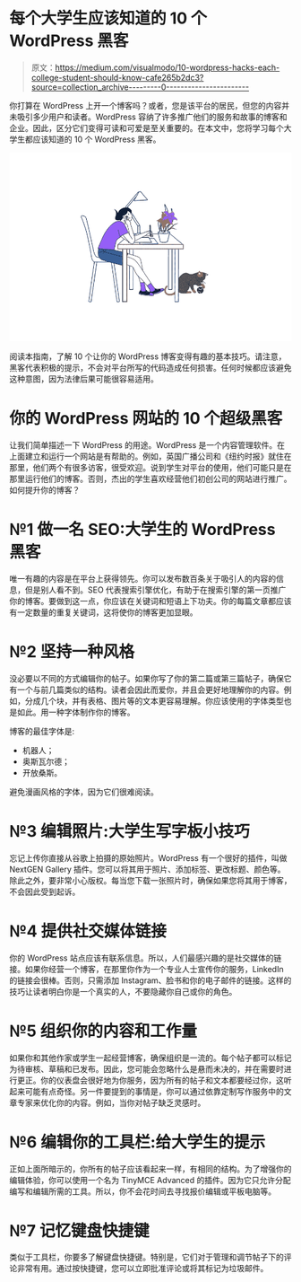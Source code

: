 # 每个大学生应该知道的 10 个 WordPress 黑客

> 原文：<https://medium.com/visualmodo/10-wordpress-hacks-each-college-student-should-know-cafe265b2dc3?source=collection_archive---------0----------------------->

你打算在 WordPress 上开一个博客吗？或者，您是该平台的居民，但您的内容并未吸引多少用户和读者。WordPress 容纳了许多推广他们的服务和故事的博客和企业。因此，区分它们变得可读和可爱是至关重要的。在本文中，您将学习每个大学生都应该知道的 10 个 WordPress 黑客。

![](img/09034eb9bddc45e4c13c9bddb5321b51.png)

阅读本指南，了解 10 个让你的 WordPress 博客变得有趣的基本技巧。请注意，黑客代表积极的提示，不会对平台所写的代码造成任何损害。任何时候都应该避免这种意图，因为法律后果可能很容易适用。

# 你的 WordPress 网站的 10 个超级黑客

让我们简单描述一下 WordPress 的用途。WordPress 是一个内容管理软件。在上面建立和运行一个网站是有帮助的。例如，英国广播公司和《纽约时报》就住在那里，他们两个有很多访客，很受欢迎。说到学生对平台的使用，他们可能只是在那里运行他们的博客。否则，杰出的学生喜欢经营他们初创公司的网站进行推广。如何提升你的博客？

# №1 做一名 SEO:大学生的 WordPress 黑客

唯一有趣的内容是在平台上获得领先。你可以发布数百条关于吸引人的内容的信息，但是别人看不到。SEO 代表搜索引擎优化，有助于在搜索引擎的第一页推广你的博客。要做到这一点，你应该在关键词和短语上下功夫。你的每篇文章都应该有一定数量的重复关键词，这将使你的博客更加显眼。

# №2 坚持一种风格

没必要以不同的方式编辑你的帖子。如果你写了你的第二篇或第三篇帖子，确保它有一个与前几篇类似的结构。读者会因此而爱你，并且会更好地理解你的内容。例如，分成几个块，并有表格、图片等的文本更容易理解。你应该使用的字体类型也是如此。用一种字体制作你的博客。

博客的最佳字体是:

*   机器人；
*   奥斯瓦尔德；
*   开放桑斯。

避免漫画风格的字体，因为它们很难阅读。

# №3 编辑照片:大学生写字板小技巧

忘记上传你直接从谷歌上拍摄的原始照片。WordPress 有一个很好的插件，叫做 NextGEN Gallery 插件。您可以将其用于照片、添加标签、更改标题、颜色等。除此之外，要非常小心版权。每当您下载一张照片时，确保如果您将其用于博客，不会因此受到起诉。

# №4 提供社交媒体链接

你的 WordPress 站点应该有联系信息。所以，人们最感兴趣的是社交媒体的链接。如果你经营一个博客，在那里你作为一个专业人士宣传你的服务，LinkedIn 的链接会很棒。否则，只需添加 Instagram、脸书和你的电子邮件的链接。这样的技巧让读者明白你是一个真实的人，不要隐藏你自己或你的角色。

# №5 组织你的内容和工作量

如果你和其他作家或学生一起经营博客，确保组织是一流的。每个帖子都可以标记为待审核、草稿和已发布。因此，您可能会忽略什么是悬而未决的，并在需要时进行更正。你的仪表盘会很好地为你服务，因为所有的帖子和文本都要经过你，这听起来可能有点奇怪。另一件要提到的事情是，你可以通过依靠定制写作服务中的文章专家来优化你的内容。例如，当你对帖子缺乏灵感时。

# №6 编辑你的工具栏:给大学生的提示

正如上面所暗示的，你所有的帖子应该看起来一样，有相同的结构。为了增强你的编辑体验，你可以使用一个名为 TinyMCE Advanced 的插件。因为它只允许分配编写和编辑所需的工具。所以，你不会花时间去寻找报价编辑或平板电脑等。

# №7 记忆键盘快捷键

类似于工具栏，你要多了解键盘快捷键。特别是，它们对于管理和调节帖子下的评论非常有用。通过按快捷键，您可以立即批准评论或将其标记为垃圾邮件。